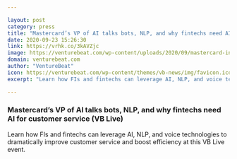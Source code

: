 ```yaml
---

layout: post
category: press
title: "Mastercard’s VP of AI talks bots, NLP, and why fintechs need AI for customer service (VB Live)"
date: 2020-09-23 15:26:30
link: https://vrhk.co/3kAVZjc
image: https://venturebeat.com/wp-content/uploads/2020/09/mastercard-in-control-mineraltree.jpg?w=1200&strip=all
domain: venturebeat.com
author: "VentureBeat"
icon: https://venturebeat.com/wp-content/themes/vb-news/img/favicon.ico
excerpt: "Learn how FIs and fintechs can leverage AI, NLP, and voice technologies to dramatically improve customer service and boost efficiency at this VB Live event."

---
```


### Mastercard’s VP of AI talks bots, NLP, and why fintechs need AI for customer service (VB Live)

Learn how FIs and fintechs can leverage AI, NLP, and voice technologies to dramatically improve customer service and boost efficiency at this VB Live event.